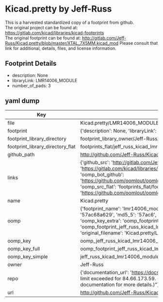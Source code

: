 # Kicad.pretty by Jeff-Russ  
This is a harvested standardized copy of a footprint from github.  
The original project can be found at:  
https://gitlab.com/kicad/libraries/kicad-footprints  
The original footprint can be found at:
http://gitlab.com/Jeff-Russ/Kicad.pretty/blob/master/XTAL_7X5MM.kicad_mod
Please consult that link for additional, details, files, and license information.  
## Footprint Details
* description: None  
* libraryLink: LMR14006_MODULE  
* number_of_pads: 3  
## yaml dump  
| Key | Value |  
| --- | --- |  
| file | Kicad.pretty/LMR14006_MODULE.kicad_mod |  
| footprint | {'description': None, 'libraryLink': 'LMR14006_MODULE', 'number_of_pads': 3} |  
| footprint_library_directory | footprint_library_owner/Jeff-Russ_Kicad.pretty |  
| footprint_library_directory_flat | footprints_flat/jeff_russ_kicad_lmr14006_module/working |  
| github_path | http://github.com/Jeff-Russ/Kicad.pretty/blob/master/LMR14006_MODULE.kicad_mod |  
| links | {'github_src': 'http://gitlab.com/Jeff-Russ/Kicad.pretty/blob/master/XTAL_7X5MM.kicad_mod', 'github_src_repo': 'https://gitlab.com/kicad/libraries/kicad-footprints', 'oomp_bot': 'footprints/jeff_russ_kicad_lmr14006_module/working', 'oomp_bot_github': 'https://github.com/oomlout/oomlout_oomp_footprint_bot/tree/main/footprints/jeff_russ_kicad_lmr14006_module/working', 'oomp_src_flat': 'footprints_flat/footprints_flat/jeff_russ_kicad_lmr14006_module/working', 'oomp_src_flat_github': 'https://github.com/oomlout/oomlout_oomp_footprint_src/tree/main/footprints_flat/jeff_russ_kicad_lmr14006_module/working'} |  
| name | Kicad.pretty |  
| oomp | {'footprint_name': 'lmr14006_module', 'library_name': 'kicad', 'md5': '57ac68a629b307ee7cb04ce59ea02502', 'md5_10': '57ac68a629', 'md5_5': '57ac6', 'md5_6': '57ac68', 'oomp_key': 'oomp_jeff_russ_kicad_lmr14006_module', 'oomp_key_extra': 'oomp_footprint_jeff_russ_kicad_lmr14006_module', 'oomp_key_full': 'oomp_footprint_jeff_russ_kicad_lmr14006_module_57ac68', 'oomp_key_simple': 'jeff_russ_kicad_lmr14006_module', 'original_filename': 'Kicad.pretty/LMR14006_MODULE.kicad_mod', 'owner_name': 'jeff_russ'} |  
| oomp_key | oomp_jeff_russ_kicad_lmr14006_module |  
| oomp_key_full | oomp_footprint_jeff_russ_kicad_lmr14006_module |  
| oomp_key_simple | jeff_russ_kicad_lmr14006_module |  
| owner | Jeff-Russ |  
| repo | {'documentation_url': 'https://docs.github.com/rest/overview/resources-in-the-rest-api#rate-limiting', 'message': "API rate limit exceeded for 84.66.173.59. (But here's the good news: Authenticated requests get a higher rate limit. Check out the documentation for more details.)"} |  
| url | http://github.com/Jeff-Russ/Kicad.pretty |  

